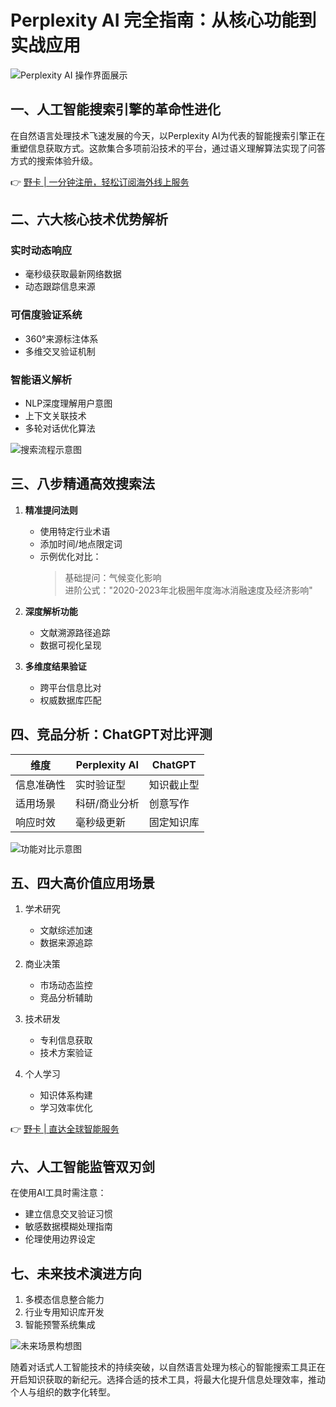 # Perplexity AI 完全指南：从核心功能到实战应用

![Perplexity AI 操作界面展示](https://bbtdd.com/wp-content/uploads/img/2357393952434906.webp)

## 一、人工智能搜索引擎的革命性进化
在自然语言处理技术飞速发展的今天，以Perplexity AI为代表的智能搜索引擎正在重塑信息获取方式。这款集合多项前沿技术的平台，通过语义理解算法实现了问答方式的搜索体验升级。

👉 [野卡 | 一分钟注册，轻松订阅海外线上服务](https://bbtdd.com/yeka)

## 二、六大核心技术优势解析
### 实时动态响应
- 毫秒级获取最新网络数据
- 动态跟踪信息来源

### 可信度验证系统
- 360°来源标注体系
- 多维交叉验证机制

### 智能语义解析
- NLP深度理解用户意图
- 上下文关联技术
- 多轮对话优化算法

![搜索流程示意图](https://bbtdd.com/wp-content/uploads/img/5975091919.webp)

## 三、八步精通高效搜索法
1. **精准提问法则**
   - 使用特定行业术语
   - 添加时间/地点限定词
   - 示例优化对比：
     > 基础提问：气候变化影响  
     > 进阶公式："2020-2023年北极圈年度海冰消融速度及经济影响"

2. **深度解析功能**
   - 文献溯源路径追踪
   - 数据可视化呈现

3. **多维度结果验证**
   - 跨平台信息比对
   - 权威数据库匹配

## 四、竞品分析：ChatGPT对比评测
| 维度          | Perplexity AI         | ChatGPT          |
|---------------|-----------------------|------------------|
| 信息准确性    | 实时验证型            | 知识截止型       |
| 适用场景      | 科研/商业分析         | 创意写作         |
| 响应时效      | 毫秒级更新            | 固定知识库       |

![功能对比示意图](https://bbtdd.com/wp-content/uploads/img/4710140969408.webp)

## 五、四大高价值应用场景
1. 学术研究
   - 文献综述加速
   - 数据来源追踪

2. 商业决策
   - 市场动态监控
   - 竞品分析辅助

3. 技术研发
   - 专利信息获取
   - 技术方案验证

4. 个人学习
   - 知识体系构建
   - 学习效率优化

👉 [野卡 | 直达全球智能服务](https://bbtdd.com/yeka)

## 六、人工智能监管双刃剑
在使用AI工具时需注意：
- 建立信息交叉验证习惯
- 敏感数据模糊处理指南
- 伦理使用边界设定

## 七、未来技术演进方向
1. 多模态信息整合能力
2. 行业专用知识库开发
3. 智能预警系统集成

![未来场景构想图](https://bbtdd.com/wp-content/uploads/img/6174919875842.webp)

随着对话式人工智能技术的持续突破，以自然语言处理为核心的智能搜索工具正在开启知识获取的新纪元。选择合适的技术工具，将最大化提升信息处理效率，推动个人与组织的数字化转型。